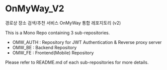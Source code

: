 # OnMyWay_V2
경로상 장소 검색/추천 서비스 OnMyWay 통합 레포지토리 (v2)

This is a Mono Repo containing 3 sub-repositories.

- OMW_AUTH : Repository for JWT Authentication & Reverse proxy server
- OMW_BE : Backend Repository
- OMW_FE : Frontend(Mobile) Repository

Please refer to README.md of each sub-repositories for more details.
